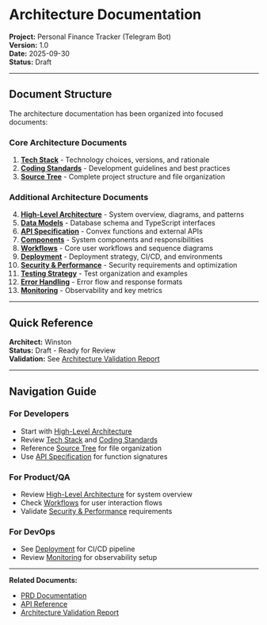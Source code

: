 # Architecture Documentation

**Project:** Personal Finance Tracker (Telegram Bot)  
**Version:** 1.0  
**Date:** 2025-09-30  
**Status:** Draft

---

## Document Structure

The architecture documentation has been organized into focused documents:

### Core Architecture Documents

1. **[Tech Stack](./tech-stack.md)** - Technology choices, versions, and rationale
2. **[Coding Standards](./coding-standards.md)** - Development guidelines and best practices
3. **[Source Tree](./source-tree.md)** - Complete project structure and file organization

### Additional Architecture Documents

4. **[High-Level Architecture](./high-level-architecture.md)** - System overview, diagrams, and patterns
5. **[Data Models](./data-models.md)** - Database schema and TypeScript interfaces
6. **[API Specification](./api-specification.md)** - Convex functions and external APIs
7. **[Components](./components.md)** - System components and responsibilities
8. **[Workflows](./workflows.md)** - Core user workflows and sequence diagrams
9. **[Deployment](./deployment.md)** - Deployment strategy, CI/CD, and environments
10. **[Security & Performance](./security-performance.md)** - Security requirements and optimization
11. **[Testing Strategy](./testing-strategy.md)** - Test organization and examples
12. **[Error Handling](./error-handling.md)** - Error flow and response formats
13. **[Monitoring](./monitoring.md)** - Observability and key metrics

---

## Quick Reference

**Architect:** Winston  
**Status:** Draft - Ready for Review  
**Validation:** See [Architecture Validation Report](../architecture-validation-report.md)

---

## Navigation Guide

### For Developers
- Start with [High-Level Architecture](./high-level-architecture.md)
- Review [Tech Stack](./tech-stack.md) and [Coding Standards](./coding-standards.md)
- Reference [Source Tree](./source-tree.md) for file organization
- Use [API Specification](./api-specification.md) for function signatures

### For Product/QA
- Review [High-Level Architecture](./high-level-architecture.md) for system overview
- Check [Workflows](./workflows.md) for user interaction flows
- Validate [Security & Performance](./security-performance.md) requirements

### For DevOps
- See [Deployment](./deployment.md) for CI/CD pipeline
- Review [Monitoring](./monitoring.md) for observability setup

---

**Related Documents:**
- [PRD Documentation](../prd/)
- [API Reference](../api-reference.md)
- [Architecture Validation Report](../architecture-validation-report.md)
